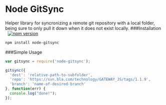 Node GitSync
===================
Helper library for syncronizing a remote git repository with a local folder, being sure to only pull it down when it does not exist locally.
###Installation &nbsp;  [![npm version](https://badge.fury.io/js/node-gitsync.svg)](https://badge.fury.io/js/node-gitsync)
```sh
npm install node-gitsync
```
###Simple Usage
```javascript
var gitsync = require('node-gitsync');

gitsync({
  'dest': 'relative-path-to-subfolder',
  'repo': 'https://svn.bla.com/technology/GATEWAY_JS/tags/1.1.9',
  'branch': 'name-of-desired-branch'
}, function(err) {
  console.log("done!");
});
```
